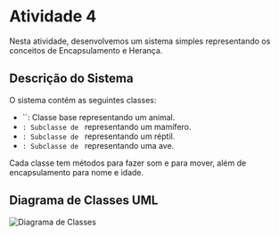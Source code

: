 # Atividade 4

Nesta atividade, desenvolvemos um sistema simples representando os conceitos de Encapsulamento e Herança.

## Descrição do Sistema

O sistema contém as seguintes classes:

- ``: Classe base representando um animal.
- ``: Subclasse de `` representando um mamífero.
- ``: Subclasse de `` representando um réptil.
- ``: Subclasse de `` representando uma ave.

Cada classe tem métodos para fazer som e para mover, além de encapsulamento para nome e idade.

## Diagrama de Classes UML

![Diagrama de Classes](src/diagrama_classes.png)
